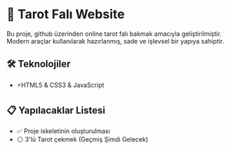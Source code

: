 # 🚀 Tarot Falı Website

Bu proje, github üzerinden online tarot falı bakmak amacıyla geliştirilmiştir. Modern araçlar kullanılarak hazırlanmış, sade ve işlevsel bir yapıya sahiptir.

## 🛠️ Teknolojiler

- ⚡HTML5 & CSS3 & JavaScript

## 📋 Yapılacaklar Listesi

- ✅ Proje iskeletinin oluşturulması
- ⚪ 3'lü Tarot çekmek (Geçmiş Şimdi Gelecek)
